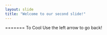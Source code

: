 ```yaml
---
layout: slide
title: "Welcome to our second slide!"
---
```

======= To Cool
Use the left arrow to go back!
